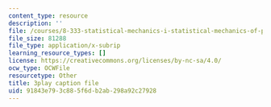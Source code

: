 ```yaml
---
content_type: resource
description: ''
file: /courses/8-333-statistical-mechanics-i-statistical-mechanics-of-particles-fall-2013/91843e793c885f6db2ab298a92c27928_b1P0hurY6UE.vtt
file_size: 81288
file_type: application/x-subrip
learning_resource_types: []
license: https://creativecommons.org/licenses/by-nc-sa/4.0/
ocw_type: OCWFile
resourcetype: Other
title: 3play caption file
uid: 91843e79-3c88-5f6d-b2ab-298a92c27928
---
```

